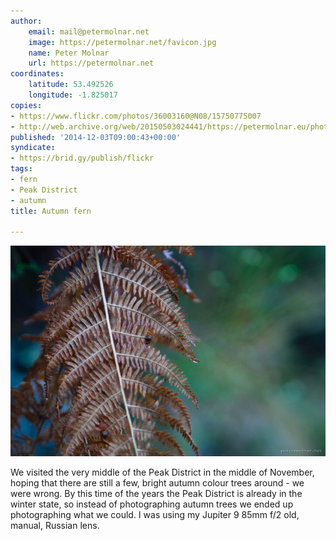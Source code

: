 ```yaml
---
author:
    email: mail@petermolnar.net
    image: https://petermolnar.net/favicon.jpg
    name: Peter Molnar
    url: https://petermolnar.net
coordinates:
    latitude: 53.492526
    longitude: -1.825017
copies:
- https://www.flickr.com/photos/36003160@N08/15750775007
- http://web.archive.org/web/20150503024441/https://petermolnar.eu/photo/autumn-fern/
published: '2014-12-03T09:00:43+00:00'
syndicate:
- https://brid.gy/publish/flickr
tags:
- fern
- Peak District
- autumn
title: Autumn fern

---
```


![](autumn-fern.jpg)

We visited the very middle of the Peak District in the middle of
November, hoping that there are still a few, bright autumn colour trees
around - we were wrong. By this time of the years the Peak District is
already in the winter state, so instead of photographing autumn trees we
ended up photographing what we could. I was using my Jupiter 9 85mm f/2
old, manual, Russian lens.